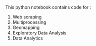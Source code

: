This python notebook contains code for :

1. Web scraping
2. Multiprocessing
3. Geomapping 
4. Exploratory Data Analysis
4. Data Analytics
